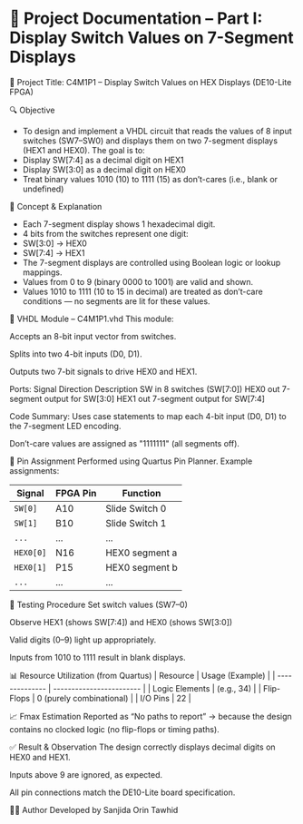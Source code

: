 # 📄 Project Documentation – Part I: Display Switch Values on 7-Segment Displays

🧾 Project Title:
C4M1P1 – Display Switch Values on HEX Displays (DE10-Lite FPGA)

🔍 Objective
- To design and implement a VHDL circuit that reads the values of 8 input switches (SW7–SW0) and displays them on two 7-segment displays (HEX1 and HEX0). The goal is to:
- Display SW[7:4] as a decimal digit on HEX1
- Display SW[3:0] as a decimal digit on HEX0
- Treat binary values 1010 (10) to 1111 (15) as don’t-cares (i.e., blank or undefined)

🧠 Concept & Explanation
- Each 7-segment display shows 1 hexadecimal digit.
- 4 bits from the switches represent one digit:
- SW[3:0] → HEX0
- SW[7:4] → HEX1
- The 7-segment displays are controlled using Boolean logic or lookup mappings.
- Values from 0 to 9 (binary 0000 to 1001) are valid and shown.
- Values 1010 to 1111 (10 to 15 in decimal) are treated as don’t-care conditions — no segments are lit for these values.

💾 VHDL Module – C4M1P1.vhd
This module:

Accepts an 8-bit input vector from switches.

Splits into two 4-bit inputs (D0, D1).

Outputs two 7-bit signals to drive HEX0 and HEX1.

Ports:
Signal	Direction	Description
SW	in	8 switches (SW[7:0])
HEX0	out	7-segment output for SW[3:0]
HEX1	out	7-segment output for SW[7:4]

Code Summary:
Uses case statements to map each 4-bit input (D0, D1) to the 7-segment LED encoding.

Don’t-care values are assigned as "1111111" (all segments off).

📍 Pin Assignment
Performed using Quartus Pin Planner. Example assignments:

| Signal    | FPGA Pin | Function       |
| --------- | -------- | -------------- |
| `SW[0]`   | A10      | Slide Switch 0 |
| `SW[1]`   | B10      | Slide Switch 1 |
| `...`     | ...      | ...            |
| `HEX0[0]` | N16      | HEX0 segment a |
| `HEX0[1]` | P15      | HEX0 segment b |
| `...`     | ...      | ...            |


🧪 Testing Procedure
Set switch values (SW7–0)

Observe HEX1 (shows SW[7:4]) and HEX0 (shows SW[3:0])

Valid digits (0–9) light up appropriately.

Inputs from 1010 to 1111 result in blank displays.

📊 Resource Utilization (from Quartus)
| Resource       | Usage (Example)          |
| -------------- | ------------------------ |
| Logic Elements | (e.g., 34)               |
| Flip-Flops     | 0 (purely combinational) |
| I/O Pins       | 22                       |


📈 Fmax Estimation
Reported as “No paths to report” → because the design contains no clocked logic (no flip-flops or timing paths).

✅ Result & Observation
The design correctly displays decimal digits on HEX0 and HEX1.

Inputs above 9 are ignored, as expected.

All pin connections match the DE10-Lite board specification.


🙋‍♀️ Author Developed by Sanjida Orin Tawhid


